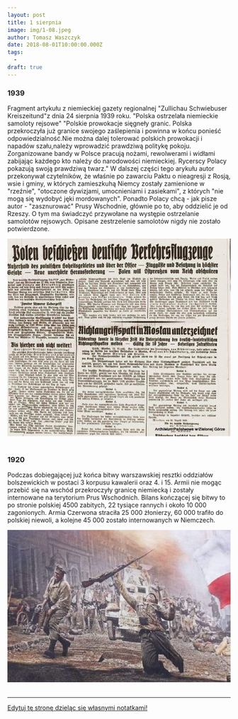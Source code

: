 ```yaml
---
layout: post
title: 1 sierpnia
image: img/1-08.jpeg
author: Tomasz Waszczyk
date: 2018-08-01T10:00:00.000Z
tags:
  - 
draft: true  
---
```


### 1939

Fragment artykułu z niemieckiej gazety regionalnej "Zullichau Schwiebuser Kreiszeitund"z dnia 24 sierpnia 1939 roku.
"Polska ostrzelała niemieckie samoloty rejsowe"
"Polskie prowokacje sięgneły granic. Polska przekroczyła już granice swojego zaślepienia i powinna w końcu ponieść odpowiedzialność.Nie można dalej tolerować polskich prowokacji i napadów szału,należy wprowadzić prawdziwą politykę pokoju. Zorganizowane bandy w Polsce pracują nożami, rewolwerami i widłami zabijając każdego kto należy do narodowości niemieckiej. Rycerscy Polacy pokazują swoją prawdziwą twarz." W dalszej części tego arykułu autor przekonywał czytelników, że właśnie po zawarciu Paktu o nieagresji z Rosją, wsie i gminy, w których zamieszkuhą Niemcy zostały zamienione w "rzeźnie", "otoczone dywizjami, umocnieniami i zasiekami", z których "nie mogą się wydobyć jęki mordowanych". Ponadto Polacy chcą - jak pisze autor - "zasznurować" Prusy Wschodnie, głównie po to, aby oddzielić je od Rzeszy. O tym ma świadczyć przywołane na występie ostrzelanie samolotów rejsowych.
Opisane zestrzelenie samolotów nigdy nie zostało potwierdzone.

<img src="./img/august/prowokacje.jpg"><br><br>

### 1920

Podczas dobiegającej już końca bitwy warszawskiej resztki oddziałów bolszewickich w postaci 3 korpusu kawalerii oraz 4. i 15. Armii nie mogąc przebić się na wschód przekroczyły granicę niemiecką i zostały internowane na terytorium Prus Wschodnich.
Bilans kończącej się bitwy to po stronie polskiej 4500 zabitych, 22 tysiące rannych i około 10 000 zagonionych. Armia Czerwona straciła 25 000 żłonierzy, 60 000 trafiło do polskiej niewoli, a kolejne 45 000 zostało internowanych w Niemczech.

<img src="./img/august/bitwawarszawska.jpg"><br><br>

---

<a href="https://github.com/TomaszWaszczyk/historia.waszczyk.com/edit/master/src/content/august-2.md" target="_blank">Edytuj tę stronę dzieląc się własnymi notatkami!</a>
